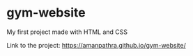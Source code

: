 # gym-website
My first project made with HTML and CSS

Link to the project: https://amanpathra.github.io/gym-website/
